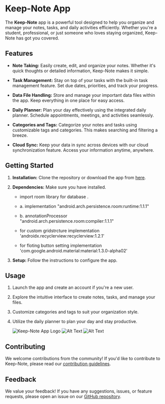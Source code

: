 
# Keep-Note App

The **Keep-Note** app is a powerful tool designed to help you organize and manage your notes, tasks, and daily activities efficiently. Whether you're a student, professional, or just someone who loves staying organized, Keep-Note has got you covered.

## Features

- **Note Taking:** Easily create, edit, and organize your notes. Whether it's quick thoughts or detailed information, Keep-Note makes it simple.

- **Task Management:** Stay on top of your tasks with the built-in task management feature. Set due dates, priorities, and track your progress.

- **Data File Handling:** Store and manage your important data files within the app. Keep everything in one place for easy access.

- **Daily Planner:** Plan your day effectively using the integrated daily planner. Schedule appointments, meetings, and activities seamlessly.

- **Categories and Tags:** Categorize your notes and tasks using customizable tags and categories. This makes searching and filtering a breeze.

- **Cloud Sync:** Keep your data in sync across devices with our cloud synchronization feature. Access your information anytime, anywhere.

## Getting Started

1. **Installation:** Clone the repository or download the app from [here](https://github.com/Kishanbhadani/Keep---Notes.git).

2. **Dependencies:** Make sure you have installed.
    -  import room library for database .
    -  a. implementation "android.arch.persistence.room:runtime:1.1.1"  
    -  b. annotationProcessor "android.arch.persistence.room:compiler:1.1.1" 

    - for custom gridstrcture
    implementation 'androidx.recyclerview:recyclerview:1.2.1'

    - for floting button setting
    implementation 'com.google.android.material:material:1.3.0-alpha02'

3. **Setup:** Follow the instructions to configure the app.

## Usage

1. Launch the app and create an account if you're a new user.

2. Explore the intuitive interface to create notes, tasks, and manage your files.

3. Customize categories and tags to suit your organization style.

4. Utilize the daily planner to plan your day and stay productive.

   ![Keep-Note App Logo](https://github.com/Kishanbhadani/Keep---Notes/blob/master/app/src/main/res/drawable/WhatsApp%20Image%202023-08-11%20at%204.37.30%20PM.png)
   ![Alt Text](https://github.com/Kishanbhadani/Keep---Notes/blob/master/app/src/main/res/drawable/WhatsApp%20Image%202023-08-11%20at%204.37.31%20PM%20(2).png)
   ![Alt Text](https://github.com/Kishanbhadani/Keep---Notes/blob/master/WhatsApp%20Image%202023-08-11%20at%204.37.30%20PM.png)


## Contributing

We welcome contributions from the community! If you'd like to contribute to Keep-Note, please read our [contribution guidelines](link-to-contributing-docs).

## Feedback

We value your feedback! If you have any suggestions, issues, or feature requests, please open an issue on our [GitHub repository](https://survey-734ca.web.app/).

